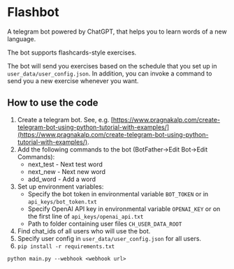 # Flashbot
A telegram bot powered by ChatGPT, that helps you to learn words of a new language.

The bot supports flashcards-style exercises.

The bot will send you exercises based on the schedule that you set up in ```user_data/user_config.json```.
In addition, you can invoke a command to send you a new exercise whenever you want.

## How to use the code

1. Create a telegram bot. See, e.g. [https://www.pragnakalp.com/create-telegram-bot-using-python-tutorial-with-examples/](https://www.pragnakalp.com/create-telegram-bot-using-python-tutorial-with-examples/).
2. Add the following commands to the bot (BotFather->Edit Bot->Edit Commands):
   - next_test - Next test word 
   - next_new - Next new word
   - add_word - Add a word 
3. Set up environment variables:
    - Specify the bot token in environmental variable ```BOT_TOKEN``` or in ```api_keys/bot_token.txt```
    - Specify OpenAI API key in environmental variable ```OPENAI_KEY``` or on the first line of ```api_keys/openai_api.txt```
    - Path to folder containing user files ```CH_USER_DATA_ROOT```
5. Find chat_ids of all users who will use the bot.
6. Specify user config in ```user_data/user_config.json``` for all users.
7. ```pip install -r requirements.txt```

```python main.py --webhook <webhook url>```

